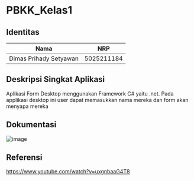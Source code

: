 # PBKK_Kelas1

## Identitas
| Nama | NRP |
|------------------|-----|
| Dimas Prihady Setyawan | 5025211184 |

## Deskripsi Singkat Aplikasi
Aplikasi Form Desktop menggunakan Framework C# yaitu .net. Pada applikasi desktop ini user dapat memasukkan nama mereka dan form akan menyapa mereka

## Dokumentasi
<img alt="image" src="https://github.com/yaboidimsum/PBKK_A_Tugas1/Documentation.png">

## Referensi
https://www.youtube.com/watch?v=uxgnbaaG4T8
